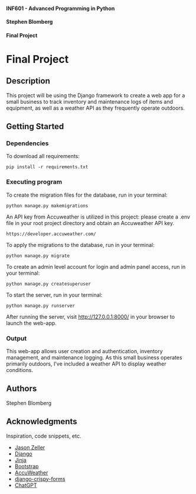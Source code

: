 #### INF601 - Advanced Programming in Python
#### Stephen Blomberg
#### Final Project


# Final Project

## Description

This project will be using the Django framework to create a web app for a small business to track inventory and maintenance logs of items and equipment, as well as a weather API as they frequently operate outdoors.

## Getting Started

### Dependencies

To download all requirements:

```
pip install -r requirements.txt
```

### Executing program

To create the migration files for the database, run in your terminal:
```
python manage.py makemigrations
```
An API key from Accuweather is utilized in this project: please create a .env file in your root project directory and obtain an Accuweather API key.
```
https://developer.accuweather.com/
```
To apply the migrations to the database, run in your terminal:
```
python manage.py migrate
```
To create an admin level account for login and admin panel access, run in your terminal:
```
python manage.py createsuperuser
```
To start the server, run in your terminal:
```
python manage.py runserver
```

After running the server, visit http://127.0.0.1:8000/ in your browser to launch the web-app.

### Output

This web-app allows user creation and authentication, inventory management, and maintenance logging. As this small business operates primarily outdoors, I've included a weather API to display weather conditions. 

## Authors

Stephen Blomberg

## Acknowledgments

Inspiration, code snippets, etc.
* [Jason Zeller](https://www.youtube.com/@profzeller)
* [Django](https://docs.djangoproject.com/en/5.0/)
* [Jinja](https://jinja.palletsprojects.com/en/stable/)
* [Bootstrap](https://getbootstrap.com/)
* [AccuWeather](https://developer.accuweather.com/)
* [django-crispy-forms](https://django-crispy-forms.readthedocs.io/en/latest/)
* [ChatGPT](https://chatgpt.com/share/674e43eb-8b44-8002-a965-168b4ffb2b90)